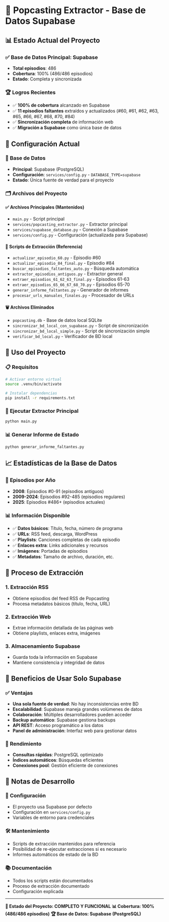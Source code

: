 # 🎯 Popcasting Extractor - Base de Datos Supabase

## 📊 **Estado Actual del Proyecto**

### ✅ **Base de Datos Principal: Supabase**
- **Total episodios**: 486
- **Cobertura**: 100% (486/486 episodios)
- **Estado**: Completa y sincronizada

### 🏆 **Logros Recientes**
- ✅ **100% de cobertura** alcanzado en Supabase
- ✅ **11 episodios faltantes** extraídos y actualizados (#60, #61, #62, #63, #65, #66, #67, #68, #70, #84)
- ✅ **Sincronización completa** de información web
- ✅ **Migración a Supabase** como única base de datos

## 🔧 **Configuración Actual**

### 📁 **Base de Datos**
- **Principal**: Supabase (PostgreSQL)
- **Configuración**: `services/config.py` - `DATABASE_TYPE=supabase`
- **Estado**: Única fuente de verdad para el proyecto

### 🗂️ **Archivos del Proyecto**

#### ✅ **Archivos Principales (Mantenidos)**
- `main.py` - Script principal
- `services/popcasting_extractor.py` - Extractor principal
- `services/supabase_database.py` - Conexión a Supabase
- `services/config.py` - Configuración (actualizada para Supabase)

#### 📄 **Scripts de Extracción (Referencia)**
- `actualizar_episodio_60.py` - Episodio #60
- `actualizar_episodio_84_final.py` - Episodio #84
- `buscar_episodios_faltantes_auto.py` - Búsqueda automática
- `extractor_episodios_antiguos.py` - Extractor general
- `extraer_episodios_61_62_63_final.py` - Episodios 61-63
- `extraer_episodios_65_66_67_68_70.py` - Episodios 65-70
- `generar_informe_faltantes.py` - Generador de informes
- `procesar_urls_manuales_finales.py` - Procesador de URLs

#### 🗑️ **Archivos Eliminados**
- `popcasting.db` - Base de datos local SQLite
- `sincronizar_bd_local_con_supabase.py` - Script de sincronización
- `sincronizar_bd_local_simple.py` - Script de sincronización simple
- `verificar_bd_local.py` - Verificador de BD local

## 🚀 **Uso del Proyecto**

### 📋 **Requisitos**
```bash
# Activar entorno virtual
source .venv/bin/activate

# Instalar dependencias
pip install -r requirements.txt
```

### 🎯 **Ejecutar Extractor Principal**
```bash
python main.py
```

### 📊 **Generar Informe de Estado**
```bash
python generar_informe_faltantes.py
```

## 📈 **Estadísticas de la Base de Datos**

### 🎵 **Episodios por Año**
- **2008**: Episodios #0-91 (episodios antiguos)
- **2009-2024**: Episodios #92-485 (episodios regulares)
- **2025**: Episodios #486+ (episodios actuales)

### 📊 **Información Disponible**
- ✅ **Datos básicos**: Título, fecha, número de programa
- ✅ **URLs**: RSS feed, descarga, WordPress
- ✅ **Playlists**: Canciones completas de cada episodio
- ✅ **Enlaces extra**: Links adicionales y recursos
- ✅ **Imágenes**: Portadas de episodios
- ✅ **Metadatos**: Tamaño de archivo, duración, etc.

## 🔄 **Proceso de Extracción**

### 1. **Extracción RSS**
- Obtiene episodios del feed RSS de Popcasting
- Procesa metadatos básicos (título, fecha, URL)

### 2. **Extracción Web**
- Extrae información detallada de las páginas web
- Obtiene playlists, enlaces extra, imágenes

### 3. **Almacenamiento Supabase**
- Guarda toda la información en Supabase
- Mantiene consistencia y integridad de datos

## 🎉 **Beneficios de Usar Solo Supabase**

### ✅ **Ventajas**
- **Una sola fuente de verdad**: No hay inconsistencias entre BD
- **Escalabilidad**: Supabase maneja grandes volúmenes de datos
- **Colaboración**: Múltiples desarrolladores pueden acceder
- **Backup automático**: Supabase gestiona backups
- **API REST**: Acceso programático a los datos
- **Panel de administración**: Interfaz web para gestionar datos

### 🚀 **Rendimiento**
- **Consultas rápidas**: PostgreSQL optimizado
- **Índices automáticos**: Búsquedas eficientes
- **Conexiones pool**: Gestión eficiente de conexiones

## 📝 **Notas de Desarrollo**

### 🔧 **Configuración**
- El proyecto usa Supabase por defecto
- Configuración en `services/config.py`
- Variables de entorno para credenciales

### 🛠️ **Mantenimiento**
- Scripts de extracción mantenidos para referencia
- Posibilidad de re-ejecutar extracciones si es necesario
- Informes automáticos de estado de la BD

### 📚 **Documentación**
- Todos los scripts están documentados
- Proceso de extracción documentado
- Configuración explicada

---

**🎯 Estado del Proyecto: COMPLETO Y FUNCIONAL**
**📊 Cobertura: 100% (486/486 episodios)**
**🏆 Base de Datos: Supabase (PostgreSQL)** 